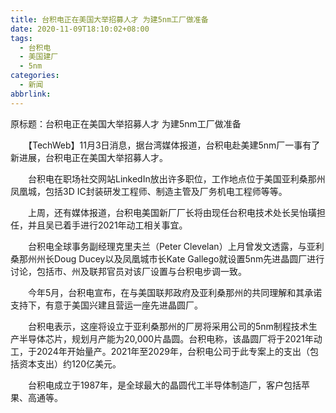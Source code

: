 ```yaml
---
title: 台积电正在美国大举招募人才 为建5nm工厂做准备
date: 2020-11-09T18:10:02+08:00
tags:
  - 台积电
  - 美国建厂
  - 5nm
categories:
  - 新闻
abbrlink:
---
```


原标题：台积电正在美国大举招募人才 为建5nm工厂做准备

　　【TechWeb】11月3日消息，据台湾媒体报道，台积电赴美建5nm厂一事有了新进展，台积电正在美国大举招募人才。

　　台积电在职场社交网站LinkedIn放出许多职位，工作地点位于美国亚利桑那州凤凰城，包括3D IC封装研发工程师、制造主管及厂务机电工程师等等。

　　上周，还有媒体报道，台积电美国新厂厂长将由现任台积电技术处长吴怡璜担任，并且吴已着手进行2021年动工相关事宜。

　　台积电全球事务副经理克里夫兰（Peter Clevelan）上月曾发文透露，与亚利桑那州州长Doug Ducey以及凤凰城市长Kate Gallego就设置5nm先进晶圆厂进行讨论，包括市、州及联邦官员对该厂设置与台积电步调一致。

　　今年5月，台积电宣布，在与美国联邦政府及亚利桑那州的共同理解和其承诺支持下，有意于美国兴建且营运一座先进晶圆厂。

　　台积电表示，这座将设立于亚利桑那州的厂房将采用公司的5nm制程技术生产半导体芯片，规划月产能为20,000片晶圆。台积电称，该晶圆厂将于2021年动工，于2024年开始量产。2021年至2029年，台积电公司于此专案上的支出（包括资本支出）约120亿美元。

　　台积电成立于1987年，是全球最大的晶圆代工半导体制造厂，客户包括苹果、高通等。